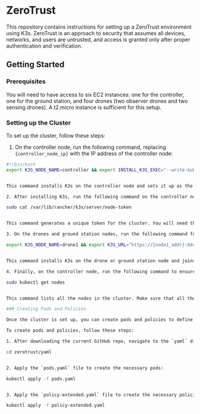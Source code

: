 # ZeroTrust

This repository contains instructions for setting up a ZeroTrust environment using K3s. ZeroTrust is an approach to security that assumes all devices, networks, and users are untrusted, and access is granted only after proper authentication and verification.

## Getting Started

### Prerequisites

You will need to have access to six EC2 instances: one for the controller, one for the ground station, and four drones (two observer drones and two sensing drones). A t2.micro instance is sufficient for this setup.

### Setting up the Cluster

To set up the cluster, follow these steps:

1. On the controller node, run the following command, replacing `{controller_node_ip}` with the IP address of the controller node:

```bash
#!/bin/bash
export K3S_NODE_NAME=controller && export INSTALL_K3S_EXEC="--write-kubeconfig ~/.kube/config --write-kubeconfig-mode 666 --node-external-ip {controller_node_ip} --tls-san {controller_node_ip}" && curl -sfL https://get.k3s.io | sh -s -


This command installs K3s on the controller node and sets it up as the primary node in the cluster.

2. After installing K3s, run the following command on the controller node:

sudo cat /var/lib/rancher/k3s/server/node-token


This command generates a unique token for the cluster. You will need this token to join the other nodes to the cluster.

3. On the drones and ground station nodes, run the following command for each node, replacing `{node1_addr}` with the IP address of the node and `{K3S_TOKEN}` with the token generated in step 2:

export K3S_NODE_NAME=drone1 && export K3S_URL="https://{node1_addr}:6443" && export K3S_TOKEN={K3S_TOKEN} && curl -sfL "https://get.k3s.io" | sh -s -


This command installs K3s on the drone or ground station node and joins it to the cluster.

4. Finally, on the controller node, run the following command to ensure that all nodes have joined the cluster:

sudo kubectl get nodes


This command lists all the nodes in the cluster. Make sure that all the nodes you set up are listed here.

### Creating Pods and Policies

Once the cluster is set up, you can create pods and policies to define the behavior of the ZeroTrust environment. Pods are groups of one or more containers that run together on a node, while policies define the rules and permissions for accessing the pods.

To create pods and policies, follow these steps:

1. After downloading the current GitHub repo, navigate to the `yaml` directory:

cd zerotrust/yaml


2. Apply the `pods.yaml` file to create the necessary pods:

kubectl apply -f pods.yaml


3. Apply the `policy-extended.yaml` file to create the necessary policies:

kubectl apply -f policy-extended.yaml

